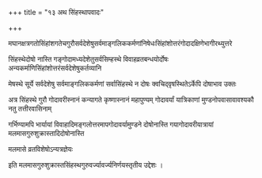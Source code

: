 +++
title = "१३ अथ सिंहस्थापवादः"

+++

मघानक्षत्रगतोसिंहांशगतेचगुरौसर्वदेशेषुसर्वमाङ्गलिककर्मणांनिषेधःसिंहांशोत्तरंगोदादक्षिणेभागीरथ्युत्तरे

सिंहस्थेदोषो नास्ति गङ्गोदामध्यदेशेतुसर्वसिम्हस्थे विवाहव्रतबन्धयोर्दोषः अन्यकर्माणिसिंहांशोत्तरंसर्वदेशेषुकर्तव्यानि

मेषस्थे सूर्ये सर्वदेशेषु सर्वमाङ्गलिककर्मणां सर्वासिंहस्थे न दोषः क्वचिद्‌वृषस्थितेऽर्केपि दोषाभाव उक्तः

अत्र सिंहस्थे गुरौ गोदावरीस्नानं कन्यागते कृष्णास्नानं महापुण्यम् गोदावर्यां यात्रिकाणां मुण्डनोपवासावावश्यकौ नतु तत्तीरवासिनाम्

गर्भिण्यामपि भार्यायां विवाहादिमङ्गलोत्तरमापगोदावर्यामुण्डने दोषोनास्ति गयागोदावरीयात्रायां मलमासगुरुशुक्रास्तादिदोषोनास्ति

मलमासे व्रतविशेषोऽन्यत्रज्ञेयः  

इति मलमासगुरुशुक्रास्तसिंहस्थगुरुवर्ज्यावर्ज्यनिर्णयस्तृतीय उद्देशः ।  
